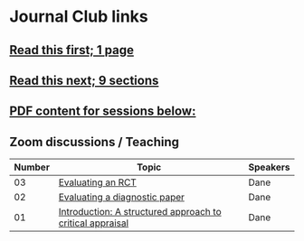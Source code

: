 # Journal Club links

## [Read this first; 1 page](https://drive.google.com/file/d/15I4er3-Fxar3ZuHZZWPxj8v4H_vHDX1K/view?usp=sharing)

## [Read this next; 9 sections](https://drive.google.com/file/d/1g2em0kacO6RBB66G3oRQqajiNaZwKJnO/view?usp=sharing)

## [PDF content for sessions below:](https://drive.google.com/drive/folders/1HXEu0YOnX-vFAiPg6pcpxc1LQnn7fH-s?usp=sharing)


## Zoom discussions / Teaching

Number | Topic | Speakers
------------ | ------------- |-----------------
03 | [Evaluating an RCT](https://youtu.be/FtWXjcurW6I) | Dane
02 | [Evaluating a diagnostic paper](https://youtu.be/ORnsGeU2WbA) | Dane
01 | [Introduction: A structured approach to critical appraisal](https://youtu.be/Lh_hWuaZXXw) | Dane

